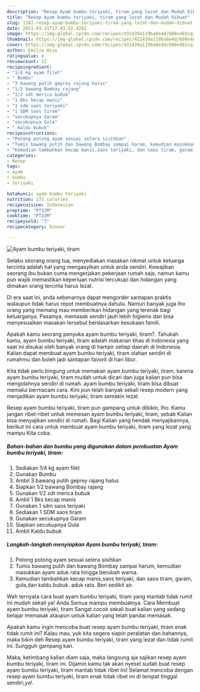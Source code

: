 ```yaml
---
description: "Resep Ayam bumbu teriyaki, tiram yang lezat dan Mudah Dibuat"
title: "Resep Ayam bumbu teriyaki, tiram yang lezat dan Mudah Dibuat"
slug: 1181-resep-ayam-bumbu-teriyaki-tiram-yang-lezat-dan-mudah-dibuat
date: 2021-03-31T17:43:52.426Z
image: https://img-global.cpcdn.com/recipes/431439a119ba8e4d/680x482cq70/ayam-bumbu-teriyaki-tiram-foto-resep-utama.jpg
thumbnail: https://img-global.cpcdn.com/recipes/431439a119ba8e4d/680x482cq70/ayam-bumbu-teriyaki-tiram-foto-resep-utama.jpg
cover: https://img-global.cpcdn.com/recipes/431439a119ba8e4d/680x482cq70/ayam-bumbu-teriyaki-tiram-foto-resep-utama.jpg
author: Emilie Wise
ratingvalue: 4
reviewcount: 12
recipeingredient:
- "1/4 kg ayam filet"
- " Bumbu"
- "3 bawang putih geprey rajang halus"
- "1/2 bawang Bombay rajang"
- "1/2 sdt merica bubuk"
- "1 Bks kecap manis"
- "1 sdm saos teriyaki"
- "1 SDM saos tiram"
- "secukupnya Garam"
- "secukupnya Gula"
- " Kaldu bubuk"
recipeinstructions:
- "Potong potong ayam sesuai selera sisihkan"
- "Tumis bawang putih dan bawang Bombay sampai harum, kemudian masukkan ayam aduk rata hingga berubah warna."
- "Kemudian tambahkan kecap manis,saos teriyaki, dan saos tiram, garam, gula,dan kaldu bubuk. aduk rata. Beri sedikit air."
categories:
- Resep
tags:
- ayam
- bumbu
- teriyaki

katakunci: ayam bumbu teriyaki 
nutrition: 273 calories
recipecuisine: Indonesian
preptime: "PT32M"
cooktime: "PT33M"
recipeyield: "3"
recipecategory: Dinner

---
```



![Ayam bumbu teriyaki, tiram](https://img-global.cpcdn.com/recipes/431439a119ba8e4d/680x482cq70/ayam-bumbu-teriyaki-tiram-foto-resep-utama.jpg)

Selaku seorang orang tua, menyediakan masakan nikmat untuk keluarga tercinta adalah hal yang mengasyikan untuk anda sendiri. Kewajiban seorang ibu bukan cuma mengerjakan pekerjaan rumah saja, namun kamu pun wajib memastikan keperluan nutrisi tercukupi dan hidangan yang dimakan orang tercinta harus lezat.

Di era  saat ini, anda sebenarnya dapat mengorder santapan praktis walaupun tidak harus repot membuatnya dahulu. Namun banyak juga lho orang yang memang mau memberikan hidangan yang terenak bagi keluarganya. Pasalnya, memasak sendiri jauh lebih higienis dan bisa menyesuaikan masakan tersebut berdasarkan kesukaan famili. 



Apakah kamu seorang penyuka ayam bumbu teriyaki, tiram?. Tahukah kamu, ayam bumbu teriyaki, tiram adalah makanan khas di Indonesia yang saat ini disukai oleh banyak orang di hampir setiap daerah di Indonesia. Kalian dapat membuat ayam bumbu teriyaki, tiram olahan sendiri di rumahmu dan boleh jadi santapan favorit di hari libur.

Kita tidak perlu bingung untuk memakan ayam bumbu teriyaki, tiram, karena ayam bumbu teriyaki, tiram mudah untuk dicari dan juga kalian pun bisa mengolahnya sendiri di rumah. ayam bumbu teriyaki, tiram bisa dibuat memalui bermacam cara. Kini pun telah banyak sekali resep modern yang menjadikan ayam bumbu teriyaki, tiram semakin lezat.

Resep ayam bumbu teriyaki, tiram pun gampang untuk dibikin, lho. Kamu jangan ribet-ribet untuk memesan ayam bumbu teriyaki, tiram, sebab Kalian bisa menyajikan sendiri di rumah. Bagi Kalian yang hendak menyajikannya, berikut ini cara untuk membuat ayam bumbu teriyaki, tiram yang lezat yang mampu Kita coba.

<!--inarticleads1-->

##### Bahan-bahan dan bumbu yang digunakan dalam pembuatan Ayam bumbu teriyaki, tiram:

1. Sediakan 1/4 kg ayam filet
1. Gunakan  Bumbu
1. Ambil 3 bawang putih geprey rajang halus
1. Siapkan 1/2 bawang Bombay rajang
1. Gunakan 1/2 sdt merica bubuk
1. Ambil 1 Bks kecap manis
1. Gunakan 1 sdm saos teriyaki
1. Sediakan 1 SDM saos tiram
1. Gunakan secukupnya Garam
1. Siapkan secukupnya Gula
1. Ambil  Kaldu bubuk




<!--inarticleads2-->

##### Langkah-langkah menyiapkan Ayam bumbu teriyaki, tiram:

1. Potong potong ayam sesuai selera sisihkan
1. Tumis bawang putih dan bawang Bombay sampai harum, kemudian masukkan ayam aduk rata hingga berubah warna.
1. Kemudian tambahkan kecap manis,saos teriyaki, dan saos tiram, garam, gula,dan kaldu bubuk. aduk rata. Beri sedikit air.




Wah ternyata cara buat ayam bumbu teriyaki, tiram yang mantab tidak rumit ini mudah sekali ya! Anda Semua mampu membuatnya. Cara Membuat ayam bumbu teriyaki, tiram Sangat cocok sekali buat kalian yang sedang belajar memasak ataupun untuk kalian yang telah pandai memasak.

Apakah kamu ingin mencoba buat resep ayam bumbu teriyaki, tiram enak tidak rumit ini? Kalau mau, yuk kita segera siapin peralatan dan bahannya, maka bikin deh Resep ayam bumbu teriyaki, tiram yang lezat dan tidak rumit ini. Sungguh gampang kan. 

Maka, ketimbang kalian diam saja, maka langsung aja sajikan resep ayam bumbu teriyaki, tiram ini. Dijamin kamu tak akan nyesel sudah buat resep ayam bumbu teriyaki, tiram mantab tidak ribet ini! Selamat mencoba dengan resep ayam bumbu teriyaki, tiram enak tidak ribet ini di tempat tinggal sendiri,ya!.

